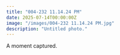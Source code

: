 ```yaml
---
title: "004-232 11.14.24 PM"
date: 2025-07-14T00:00:00Z
image: "/images/004-232 11.14.24 PM.jpg"
description: "Untitled photo."
---
```


A moment captured.
